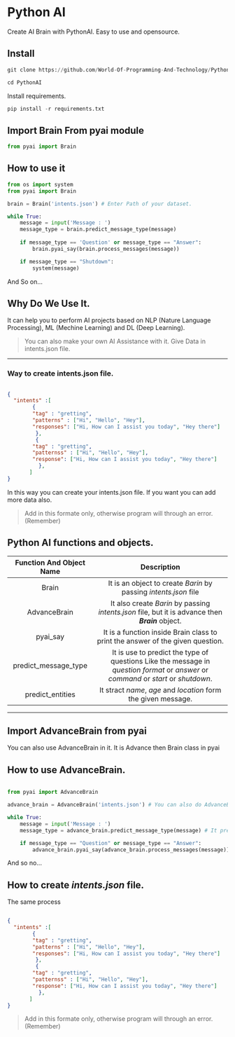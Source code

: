 # Python AI

Create AI Brain with PythonAI.
Easy to use and opensource. 

## Install

```python
git clone https://github.com/World-Of-Programming-And-Technology/PythonAI.git
```

```python
cd PythonAI
```

Install requirements. 

```python
pip install -r requirements.txt
```

## Import Brain From pyai module

```python
from pyai import Brain
```

## How to use it

```python
from os import system
from pyai import Brain

brain = Brain('intents.json') # Enter Path of your dataset.

while True:
	message = input('Message : ')
	message_type = brain.predict_message_type(message)
	
	if message_type == 'Question' or message_type == "Answer":
		brain.pyai_say(brain.process_messages(message))

	if message_type == "Shutdown":
		system(message)
```

And So on...

## Why Do We Use It.

It can help you to perform AI projects based on NLP (Nature Language Processing), ML (Mechine Learning) and DL (Deep Learning).

> You can also make your own AI Assistance with it.
> Give Data in intents.json file.

---

### Way to create intents.json file.

```json

{
  "intents" :[
        {
        "tag" : "gretting",
        "patterns" : ["Hi", "Hello", "Hey"],
        "responses": ["Hi, How can I assist you today", "Hey there"]
         },
         {
        "tag" : "gretting",
        "patternss" : ["Hi", "Hello", "Hey"],
        "response": ["Hi, How can I assist you today", "Hey there"]
          },
       ]
}
```

In this way you can create your intents.json  file. If you want you can add more data also.

> Add in this formate only, otherwise program will through an error. (Remember)

## Python AI functions and objects. 

| Function And Object Name| Description |
| :---: | :---: |
| Brain | It is an object to create *Barin* by passing *intents.json* file |
| AdvanceBrain | It also create *Barin* by passing *intents.json* file, but it is advance then ***Brain*** object. |
| pyai_say | It is a function inside Brain class to print the answer of the given question. |
| predict_message_type | It is use to predict the type  of questions Like the message in *question format* or *answer* or *command* or *start* or *shutdown*. |
| predict_entities | It stract *name*, *age* and *location* form the given message. |

---

## Import AdvanceBrain from pyai

You can also use AdvanceBrain in it. It is Advance then Brain class in pyai

## How to use AdvanceBrain.

```python

from pyai import AdvanceBrain

advance_brain = AdvanceBrain('intents.json') # You can also do AdvanceBrain() it also work.

while True:
	message = input('Message : ')
	message_type = advance_brain.predict_message_type(message) # It predict the message type.

	if message_type == "Question" or message_type == "Answer":
		advance_brain.pyai_say(advance_brain.process_messages(message)) # It can process the input message and print the output.

```

And so no...

## How to create ***_intents.json_*** file.

The same process

```json

{
  "intents" :[
        {
        "tag" : "gretting",
        "patterns" : ["Hi", "Hello", "Hey"],
        "responses": ["Hi, How can I assist you today", "Hey there"]
         },
         {
        "tag" : "gretting",
        "patternss" : ["Hi", "Hello", "Hey"],
        "response": ["Hi, How can I assist you today", "Hey there"]
          },
       ]
}
```

> Add in this formate only, otherwise program will through an error. (Remember)
